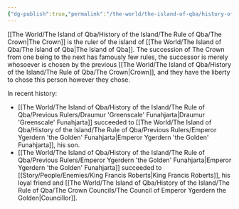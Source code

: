 ```yaml
---
{"dg-publish":true,"permalink":"/the-world/the-island-of-qba/history-of-the-island/the-rule-of-qba/the-crown-traditions/succession-of-the-crown/"}
---
```



[[The World/The Island of Qba/History of the Island/The Rule of Qba/The Crown\|The Crown]] is the ruler of the island of [[The World/The Island of Qba/The Island of Qba\|The Island of Qba]]. The succession of The Crown from one being to the next has famously few rules, the successor is merely whosoever is chosen by the previous [[The World/The Island of Qba/History of the Island/The Rule of Qba/The Crown\|Crown]], and they have the liberty to chose this person however they chose. 

In recent history:
 - [[The World/The Island of Qba/History of the Island/The Rule of Qba/Previous Rulers/Draumur 'Greenscale' Funahjarta\|Draumur 'Greenscale' Funahjarta]] succeeded to [[The World/The Island of Qba/History of the Island/The Rule of Qba/Previous Rulers/Emperor Ygerdern 'the Golden' Funahjarta\|Emperor Ygerdern 'the Golden' Funahjarta]], his son.
 - [[The World/The Island of Qba/History of the Island/The Rule of Qba/Previous Rulers/Emperor Ygerdern 'the Golden' Funahjarta\|Emperor Ygerdern 'the Golden' Funahjarta]] succeeded to [[Story/People/Enemies/King Francis Roberts\|King Francis Roberts]], his loyal friend and [[The World/The Island of Qba/History of the Island/The Rule of Qba/The Crown Councils/The Council of Emperor Ygerdern the Golden\|Councillor]].
